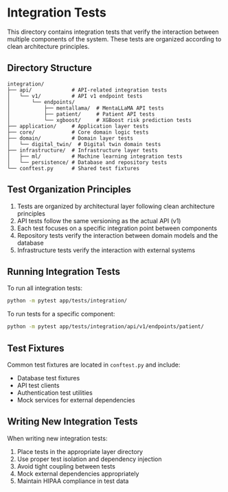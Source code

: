 # Integration Tests

This directory contains integration tests that verify the interaction between multiple components of the system. These tests are organized according to clean architecture principles.

## Directory Structure

```
integration/
├── api/             # API-related integration tests 
│   └── v1/          # API v1 endpoint tests
│       └── endpoints/
│           ├── mentallama/  # MentaLLaMA API tests
│           ├── patient/     # Patient API tests
│           └── xgboost/     # XGBoost risk prediction tests
├── application/     # Application layer tests
├── core/            # Core domain logic tests
├── domain/          # Domain layer tests
│   └── digital_twin/  # Digital twin domain tests
├── infrastructure/  # Infrastructure layer tests
│   ├── ml/          # Machine learning integration tests
│   └── persistence/ # Database and repository tests
└── conftest.py      # Shared test fixtures
```

## Test Organization Principles

1. Tests are organized by architectural layer following clean architecture principles
2. API tests follow the same versioning as the actual API (v1)
3. Each test focuses on a specific integration point between components
4. Repository tests verify the interaction between domain models and the database
5. Infrastructure tests verify the interaction with external systems

## Running Integration Tests

To run all integration tests:

```bash
python -m pytest app/tests/integration/
```

To run tests for a specific component:

```bash
python -m pytest app/tests/integration/api/v1/endpoints/patient/
```

## Test Fixtures

Common test fixtures are located in `conftest.py` and include:

- Database test fixtures
- API test clients
- Authentication test utilities
- Mock services for external dependencies

## Writing New Integration Tests

When writing new integration tests:

1. Place tests in the appropriate layer directory
2. Use proper test isolation and dependency injection
3. Avoid tight coupling between tests
4. Mock external dependencies appropriately
5. Maintain HIPAA compliance in test data 